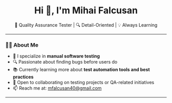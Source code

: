 <h1 align="center">Hi 👋, I'm Mihai Falcusan</h1>
<p align="center">🧪 Quality Assurance Tester | 🔍 Detail-Oriented | 💡 Always Learning</p>

---

### 👨‍💻 About Me

- 🧪 I specialize in **manual software testing**
- 🔍 Passionate about finding bugs before users do
- 📚 Currently learning more about **test automation tools and best practices**
- 🤝 Open to collaborating on testing projects or QA-related initiatives
- 📫 Reach me at: mfalcusan40@gmail.com

---
